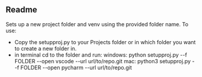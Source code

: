 ## Readme

Sets up a new project folder and venv using the provided folder name.
To use:
- Copy the setupproj.py to your Projects folder or in which folder you want to create a new folder in.
- in terminal cd to the folder and run:
windows:
python setupproj.py --f FOLDER --open vscode --url url/to/repo.git
mac:
python3 setupproj.py --f FOLDER --open pycharm --url url/to/repo.git
